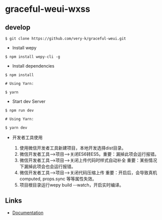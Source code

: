 # graceful-weui-wxss

## develop

```
$ git clone https://github.com/very-k/graceful-weui.git
```

* Install wepy

```
$ npm install wepy-cli -g
```

* Install dependencies

```
$ npm install

# Using Yarn:

$ yarn
```

* Start dev Server

```
$ npm run dev

# Using Yarn:

$ yarn dev
```

* 开发者工具使用

  1. 使用微信开发者工具新建项目，本地开发选择dist目录。
  2. 微信开发者工具-->项目-->关闭ES6转ES5。重要：漏掉此项会运行报错。
  3. 微信开发者工具-->项目-->关闭上传代码时样式自动补全 重要：某些情况下漏掉此项会也会运行报错。
  4. 微信开发者工具-->项目-->关闭代码压缩上传 重要：开启后，会导致真机computed, props.sync 等等属性失效。
  5. 项目根目录运行wepy build --watch，开启实时编译。

## Links

* [Documentation](https://tencent.github.io/wepy/)
